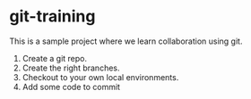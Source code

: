 # git-training
This is a sample project where we learn collaboration using git. 

1) Create a git repo. 
2) Create the right branches. 
3) Checkout to your own local environments. 
4) Add some code to commit
